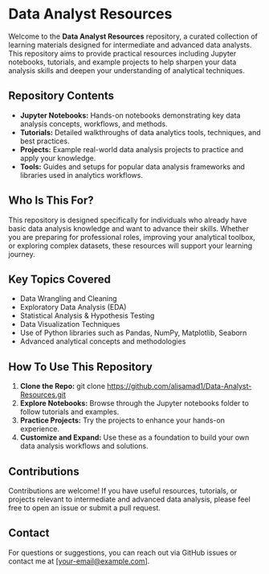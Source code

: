 # Data Analyst Resources

Welcome to the **Data Analyst Resources** repository, a curated collection of learning materials designed for intermediate and advanced data analysts. This repository aims to provide practical resources including Jupyter notebooks, tutorials, and example projects to help sharpen your data analysis skills and deepen your understanding of analytical techniques.

## Repository Contents

- **Jupyter Notebooks:** Hands-on notebooks demonstrating key data analysis concepts, workflows, and methods.
- **Tutorials:** Detailed walkthroughs of data analytics tools, techniques, and best practices.
- **Projects:** Example real-world data analysis projects to practice and apply your knowledge.
- **Tools:** Guides and setups for popular data analysis frameworks and libraries used in analytics workflows.

## Who Is This For?

This repository is designed specifically for individuals who already have basic data analysis knowledge and want to advance their skills. Whether you are preparing for professional roles, improving your analytical toolbox, or exploring complex datasets, these resources will support your learning journey.

## Key Topics Covered

- Data Wrangling and Cleaning
- Exploratory Data Analysis (EDA)
- Statistical Analysis & Hypothesis Testing
- Data Visualization Techniques
- Use of Python libraries such as Pandas, NumPy, Matplotlib, Seaborn
- Advanced analytical concepts and methodologies

## How To Use This Repository

1. **Clone the Repo:**
   git clone https://github.com/alisamad1/Data-Analyst-Resources.git
2. **Explore Notebooks:** Browse through the Jupyter notebooks folder to follow tutorials and examples.  
3. **Practice Projects:** Try the projects to enhance your hands-on experience.  
4. **Customize and Expand:** Use these as a foundation to build your own data analysis workflows and solutions.

## Contributions

Contributions are welcome! If you have useful resources, tutorials, or projects relevant to intermediate and advanced data analysis, please feel free to open an issue or submit a pull request.

## Contact

For questions or suggestions, you can reach out via GitHub issues or contact me at [your-email@example.com].
